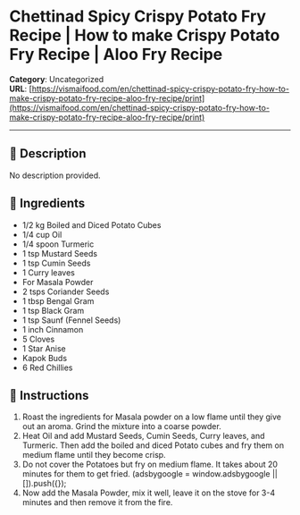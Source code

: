 # Chettinad Spicy Crispy Potato Fry Recipe | How to make Crispy Potato Fry Recipe | Aloo Fry Recipe

**Category**: Uncategorized  
**URL**: [https://vismaifood.com/en/chettinad-spicy-crispy-potato-fry-how-to-make-crispy-potato-fry-recipe-aloo-fry-recipe/print](https://vismaifood.com/en/chettinad-spicy-crispy-potato-fry-how-to-make-crispy-potato-fry-recipe-aloo-fry-recipe/print)  


---

## 📝 Description
No description provided.



## 🧂 Ingredients
- 1/2 kg Boiled and Diced Potato Cubes
- 1/4 cup Oil
- 1/4 spoon Turmeric
- 1 tsp Mustard Seeds
- 1 tsp Cumin Seeds
- 1 Curry leaves
- For Masala Powder
- 2 tsps Coriander Seeds
- 1 tbsp Bengal Gram
- 1 tsp Black Gram
- 1 tsp Saunf (Fennel Seeds)
- 1 inch Cinnamon
- 5 Cloves
- 1 Star Anise
- Kapok Buds
- 6 Red Chillies

## 🍳 Instructions
1. Roast the ingredients for Masala powder on a low flame until they give out an aroma. Grind the mixture into a coarse powder.
2. Heat Oil and add Mustard Seeds, Cumin Seeds, Curry leaves, and Turmeric. Then add the boiled and diced Potato cubes and fry them on medium flame until they become crisp.
3. Do not cover the Potatoes but fry on medium flame. It takes about 20 minutes for them to get fried. (adsbygoogle = window.adsbygoogle || []).push({});
4. Now add the Masala Powder, mix it well, leave it on the stove for 3-4 minutes and then remove it from the fire.


